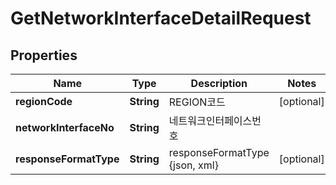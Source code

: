 
# GetNetworkInterfaceDetailRequest

## Properties
Name | Type | Description | Notes
------------ | ------------- | ------------- | -------------
**regionCode** | **String** | REGION코드 |  [optional]
**networkInterfaceNo** | **String** | 네트워크인터페이스번호 | 
**responseFormatType** | **String** | responseFormatType {json, xml} |  [optional]



